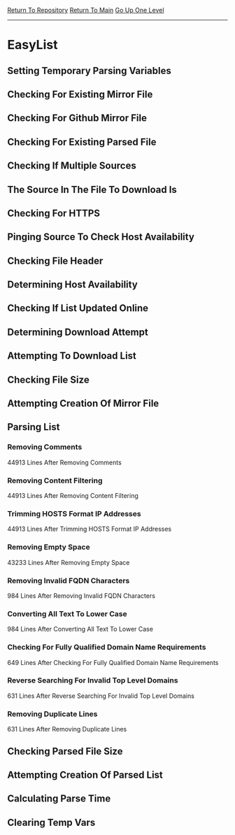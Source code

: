 [Return To Repository](https://github.com/deathbybandaid/piholeparser/)
[Return To Main](https://github.com/deathbybandaid/piholeparser/blob/master/RecentRunLogs/Mainlog.md)
[Go Up One Level](https://github.com/deathbybandaid/piholeparser/blob/master/RecentRunLogs/TopLevelScripts/30-Processing-Blacklists.md)
____________________________________
# EasyList
## Setting Temporary Parsing Variables
## Checking For Existing Mirror File
## Checking For Github Mirror File
## Checking For Existing Parsed File
## Checking If Multiple Sources
## The Source In The File To Download Is
## Checking For HTTPS
## Pinging Source To Check Host Availability
## Checking File Header
## Determining Host Availability
## Checking If List Updated Online
## Determining Download Attempt
## Attempting To Download List
## Checking File Size
## Attempting Creation Of Mirror File
## Parsing List
### Removing Comments
44913 Lines After Removing Comments
### Removing Content Filtering
44913 Lines After Removing Content Filtering
### Trimming HOSTS Format IP Addresses
44913 Lines After Trimming HOSTS Format IP Addresses
### Removing Empty Space
43233 Lines After Removing Empty Space
### Removing Invalid FQDN Characters
984 Lines After Removing Invalid FQDN Characters
### Converting All Text To Lower Case
984 Lines After Converting All Text To Lower Case
### Checking For Fully Qualified Domain Name Requirements
649 Lines After Checking For Fully Qualified Domain Name Requirements
### Reverse Searching For Invalid Top Level Domains
631 Lines After Reverse Searching For Invalid Top Level Domains
### Removing Duplicate Lines
631 Lines After Removing Duplicate Lines
## Checking Parsed File Size
## Attempting Creation Of Parsed List
## Calculating Parse Time
## Clearing Temp Vars
